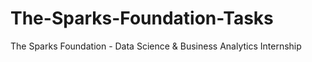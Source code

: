 # The-Sparks-Foundation-Tasks
The Sparks Foundation - Data Science &amp; Business Analytics Internship
